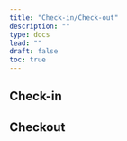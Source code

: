 ```yaml
---
title: "Check-in/Check-out"
description: ""
type: docs
lead: ""
draft: false
toc: true
---
```


## Check-in


## Checkout

